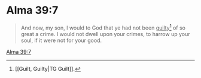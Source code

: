 # Alma 39:7

> And now, my son, I would to God that ye had not been <u>guilty</u>[^a] of so great a crime. I would not dwell upon your crimes, to harrow up your soul, if it were not for your good.

[Alma 39:7](https://www.churchofjesuschrist.org/study/scriptures/bofm/alma/39?lang=eng&id=p7#p7)


[^a]: [[Guilt, Guilty|TG Guilt]].  
